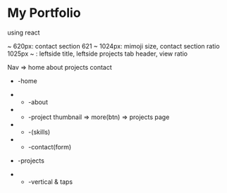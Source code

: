 # My Portfolio

using react

~ 620px: contact section
621 ~ 1024px: mimoji size, contact section ratio
1025px ~ : leftside title, leftside projects tab header, view ratio

Nav => home about projects contact

-   -home

-   -   -about
-   -   -project thumbnail => more(btn) => projects page
-   -   -(skills)
-   -   -contact(form)

-   -projects

-   -   -vertical & taps

